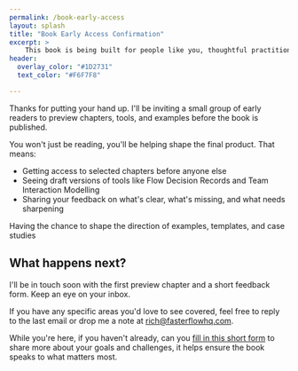 ```yaml
---
permalink: /book-early-access
layout: splash
title: "Book Early Access Confirmation"
excerpt: > 
    This book is being built for people like you, thoughtful practitioners trying to reduce friction, not just tick boxes.
header:
  overlay_color: "#1D2731"
  text_color: "#F6F7F8"

---
```


Thanks for putting your hand up. I'll be inviting a small group of early readers to preview chapters, tools, and examples before the book is published.

You won't just be reading, you'll be helping shape the final product. That means:

- Getting access to selected chapters before anyone else
- Seeing draft versions of tools like Flow Decision Records and Team Interaction Modelling
- Sharing your feedback on what's clear, what's missing, and what needs sharpening

Having the chance to shape the direction of examples, templates, and case studies

## What happens next?

I'll be in touch soon with the first preview chapter and a short feedback form.
Keep an eye on your inbox.

If you have any specific areas you'd love to see covered, feel free to reply to the last email or drop me a note at [rich@fasterflowhq.com](mailto:rich@fasterflowhq.com).

While you're here, if you haven't already, can you [fill in this short form](/help-shape-the-book) to share more about your goals and challenges, it helps ensure the book speaks to what matters most.
